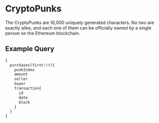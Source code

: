 # CryptoPunks
The CryptoPunks are 10,000 uniquely generated characters. 
No two are exactly alike, and each one of them can be officially owned by a single person on the Ethereum blockchain.

## Example Query
```graphql
{
  purchases(first:50){
    punkIndex
    amount
    seller
    buyer
    transaction{
      id
      date
      block
    }
  }
}

